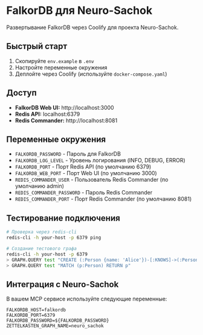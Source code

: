 # FalkorDB для Neuro-Sachok

Развертывание FalkorDB через Coolify для проекта Neuro-Sachok.

## Быстрый старт

1. Скопируйте `env.example` в `.env`
2. Настройте переменные окружения
3. Деплойте через Coolify (используйте `docker-compose.yaml`)

## Доступ

- **FalkorDB Web UI:** http://localhost:3000
- **Redis API:** localhost:6379
- **Redis Commander:** http://localhost:8081

## Переменные окружения

- `FALKORDB_PASSWORD` - Пароль для FalkorDB
- `FALKORDB_LOG_LEVEL` - Уровень логирования (INFO, DEBUG, ERROR)
- `FALKORDB_PORT` - Порт Redis API (по умолчанию 6379)
- `FALKORDB_WEB_PORT` - Порт Web UI (по умолчанию 3000)
- `REDIS_COMMANDER_USER` - Пользователь Redis Commander (по умолчанию admin)
- `REDIS_COMMANDER_PASSWORD` - Пароль Redis Commander
- `REDIS_COMMANDER_PORT` - Порт Redis Commander (по умолчанию 8081)

## Тестирование подключения

```bash
# Проверка через redis-cli
redis-cli -h your-host -p 6379 ping

# Создание тестового графа
redis-cli -h your-host -p 6379
> GRAPH.QUERY test "CREATE (:Person {name: 'Alice'})-[:KNOWS]->(:Person {name: 'Bob'})"
> GRAPH.QUERY test "MATCH (p:Person) RETURN p"
```

## Интеграция с Neuro-Sachok

В вашем MCP сервисе используйте следующие переменные:

```env
FALKORDB_HOST=falkordb
FALKORDB_PORT=6379
FALKORDB_PASSWORD=${FALKORDB_PASSWORD}
ZETTELKASTEN_GRAPH_NAME=neuro_sachok
```
